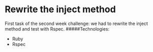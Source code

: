 Rewrite the inject method
======
First task of the second week challenge: we had to rewrite the inject method and test with Rspec.
#####Technologies:
- Ruby
- Rspec